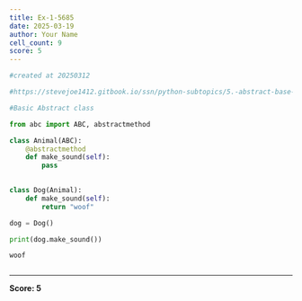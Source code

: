 ```yaml
---
title: Ex-1-5685
date: 2025-03-19
author: Your Name
cell_count: 9
score: 5
---
```


```python
#created at 20250312
```


```python
#https://stevejoe1412.gitbook.io/ssn/python-subtopics/5.-abstract-base-classes-abcs
```


```python
#Basic Abstract class
```


```python
from abc import ABC, abstractmethod
```


```python
class Animal(ABC):
    @abstractmethod
    def make_sound(self):
        pass
        
```


```python
class Dog(Animal):
    def make_sound(self):
        return "woof"
```


```python
dog = Dog()
```


```python
print(dog.make_sound())
```

    woof



```python

```


---
**Score: 5**